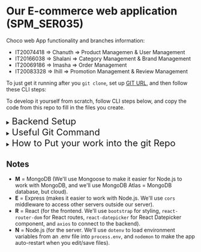 
# Our E-commerce web application (SPM_SER035)


Choco web App functionality and branches information:

- IT20074418 =>  Chanuth => Product Managemen & User Management 
- IT20166038 => Shalani => Category Management & Brand Management
- IT20069186 => Imasha  => Order Management
- IT20083328 => Ihill   =>  Promotion Management & Review Management

To just get it running after you `git clone`, set up [GIT URL](https://github.com/Chanuth10/SPM_SER035.git), and then follow these CLI steps:


To develop it yourself from scratch, follow CLI steps below, and copy the code from this repo to fill in the files you create.



<details>
<summary><span style="font-size:x-large">Backend Setup</span></summary>

```bash
cd backend
npm install express cors mongoose dotenv
npm install -g nodemon
npm ren dev `or`  npm start 
```

</details>

<details>
<summary><span style="font-size:x-large">Useful Git Command</span></summary>

<h1>Git BRANCH</h1>

<b>To see `local branches</b>
```
git branch
```
<b>To see remote branches</b>
```
git branch -r 
```
<b>Create a New Branch</b>
```
git checkout -b my-branch-name
```
<b>For Checkout remote branch(Please Only go to the your branch)</b>
```
git checkout --track origin/my-branch-name 
```
<b>Push to a Branch</b>
```
git push -u origin my-branch-name
```
<b>If your local branch already exists on the remote, run this command</b>
```
git push 
```
<b>Download remote branch</b>
```
git checkout -t origin/remote_branch
```

</details>

<details>
<summary><span style="font-size:x-large">How to Put your work into the git Repo</span></summary>


<b>Firstly You are working Please Checkout your branch</b>
```
git checkout  Your-branch-name
```
<b>After Checkout your branch pull the current information from development branch</b>
```
git pull origin/development
```
<b>Now you are update your details into the your branch. After update details add the details stage area</b>
```
git add .
```
<b>Give the commit message</b>
```
git commit -m "Your meassge "
```
<b>Push to Your Branch</b>
```
git push -u origin Your-branch-name
```
<b>If your local branch already exists on the remote, run this command</b>
```
git push 
```

</details>

## Notes

- **M** = MongoDB (We'll use Mongoose to make it easier for Node.js to work with MongoDB, and we'll use MongoDB Atlas = MongoDB database, but cloud).
- **E** = Express (makes it easier to work with Node.js. We'll use `cors` middleware to access other servers outside our server).
- **R** = React (for the frontend. We'll use `bootstrap` for styling, `react-router-dom` for React routes, `react-datepicker` for React Datepicker component, and `axios` to connect to the backend).
- **N** = Node.js (for the server. We'll use `dotenv` to load environment variables from an .env file into `process.env`, and `nodemon` to make the app auto-restart when you edit/save files).


